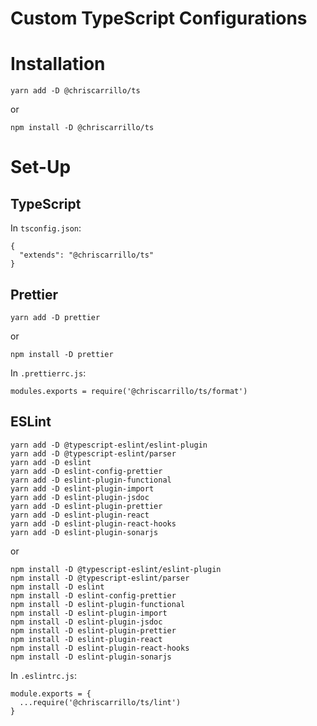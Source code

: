 # Custom TypeScript Configurations

# Installation

```
yarn add -D @chriscarrillo/ts
```

or

```
npm install -D @chriscarrillo/ts
```

# Set-Up

## TypeScript

In `tsconfig.json`:

```
{
  "extends": "@chriscarrillo/ts"
}
```

## Prettier

```
yarn add -D prettier
```

or

```
npm install -D prettier
```

In `.prettierrc.js`:

```
modules.exports = require('@chriscarrillo/ts/format')
```

## ESLint

```
yarn add -D @typescript-eslint/eslint-plugin
yarn add -D @typescript-eslint/parser
yarn add -D eslint
yarn add -D eslint-config-prettier
yarn add -D eslint-plugin-functional
yarn add -D eslint-plugin-import
yarn add -D eslint-plugin-jsdoc
yarn add -D eslint-plugin-prettier
yarn add -D eslint-plugin-react
yarn add -D eslint-plugin-react-hooks
yarn add -D eslint-plugin-sonarjs
```

or

```
npm install -D @typescript-eslint/eslint-plugin
npm install -D @typescript-eslint/parser
npm install -D eslint
npm install -D eslint-config-prettier
npm install -D eslint-plugin-functional
npm install -D eslint-plugin-import
npm install -D eslint-plugin-jsdoc
npm install -D eslint-plugin-prettier
npm install -D eslint-plugin-react
npm install -D eslint-plugin-react-hooks
npm install -D eslint-plugin-sonarjs
```

In `.eslintrc.js`:

```
module.exports = {
  ...require('@chriscarrillo/ts/lint')
}
```
